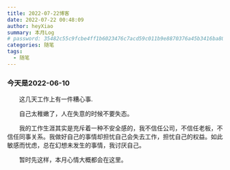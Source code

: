 ```yaml
---
title: 2022-07-22博客
date: 2022-07-22 00:48:09
author: heyXiao
summary: 本月Log
# password: 35482c55c9fcbe4ff1b6023476c7acd59c011b9e8870376a45b3416ba8092d3d
categories: 随笔
tags:
  - 随笔
---
```



### 今天是2022-06-10
<p style="text-indent:2em">这几天工作上有一件糟心事.</p>
<p style="text-indent:2em">自己太稚嫩了，人在失意的时候不要失态。</p>
<p style="text-indent:2em">我的工作生涯其实是充斥着一种不安全感的，我不信任公司，不信任老板，不信任同事关系。我做好自己的事情却担忧自己会失去工作，担忧自己的权益。如此敏感而忧虑，总在幻想未发生的事情，我讨厌自己。</p>



<p style="text-indent:2em">暂时先这样，本月心情大概都会在这里。</p>
<p style="text-indent:2em"></p>

